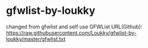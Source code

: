 # gfwlist-by-loukky
changed from gfwlist and self use
GFWList URL(Github): https://raw.githubusercontent.com/Loukky/gfwlist-by-loukky/master/gfwlist.txt
